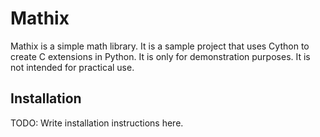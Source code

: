 Mathix
======

Mathix is a simple math library. It is a sample project that uses Cython to
create C extensions in Python. It is only for demonstration purposes. It is
not intended for practical use.

Installation
--------------------

TODO: Write installation instructions here.